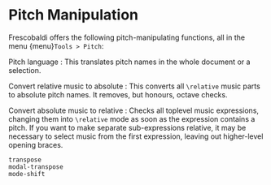 # Pitch Manipulation


Frescobaldi offers the following pitch-manipulating functions,
all in the menu {menu}`Tools > Pitch`:

Pitch language
: This translates pitch names in the whole document or a selection.

Convert relative music to absolute
: This converts all `\relative` music parts to absolute pitch names.
  It removes, but honours, octave checks.

Convert absolute music to relative
: Checks all toplevel music expressions, changing them into
  `\relative` mode as soon as the expression contains a pitch.
  If you want to make separate sub-expressions relative, it may be necessary to
  select music from the first expression, leaving out higher-level opening
  braces.


```{toctree}
transpose
modal-transpose
mode-shift
```
